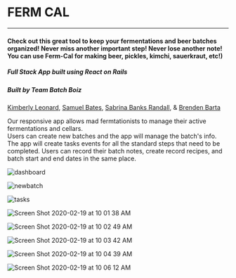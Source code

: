 # FERM CAL
___
#### Check out this great tool to keep your fermentations and beer batches organized! Never miss another important step! Never lose another note! You can use Ferm-Cal for making beer, pickles, kimchi, sauerkraut, etc!)  
##### Full Stack App built using React on Rails   
##### Built by Team Batch Boiz  
[Kimberly Leonard](https://www.github.com/kimberlyleo), [Samuel Bates](https://www.github.com/samboozle), [Sabrina Banks Randall](https://www.github.com/sabrinabanks), & [Brenden Barta](https://www.github.com/brendenbarta)  
  
Our responsive app allows mad fermtationists to manage their active fermentations and cellars.  
Users can create new batches and the app will manage the batch's info. The app will create tasks events for all the standard steps that need to be completed. Users can record their batch notes, create record recipes, and batch start and end dates in the same place.  


![dashboard](https://user-images.githubusercontent.com/57583457/74859589-25f0dd80-52fc-11ea-896d-16151313abfc.png "User Dashboard")
  
![newbatch](https://user-images.githubusercontent.com/57583457/74859657-3dc86180-52fc-11ea-8214-7a5713c50d3e.png "Creating a new batch")
  
![tasks](https://user-images.githubusercontent.com/57583457/74862019-36a35280-5300-11ea-8c80-6ae407b0529c.png "User Upcoming Tasks")
  
![Screen Shot 2020-02-19 at 10 01 38 AM](https://user-images.githubusercontent.com/57583457/74861636-8e8d8980-52ff-11ea-8234-272207b6e40e.png)
  
![Screen Shot 2020-02-19 at 10 02 49 AM](https://user-images.githubusercontent.com/57583457/74861641-90574d00-52ff-11ea-83da-380519c6549a.png)
  
![Screen Shot 2020-02-19 at 10 03 42 AM](https://user-images.githubusercontent.com/57583457/74861673-9a794b80-52ff-11ea-831f-6c405f75f3af.png)
  
![Screen Shot 2020-02-19 at 10 04 39 AM](https://user-images.githubusercontent.com/57583457/74861685-9e0cd280-52ff-11ea-8b0b-eceef95808c2.png)
  
![Screen Shot 2020-02-19 at 10 06 12 AM](https://user-images.githubusercontent.com/57583457/74861689-9fd69600-52ff-11ea-9291-0c1020f3564e.png)

